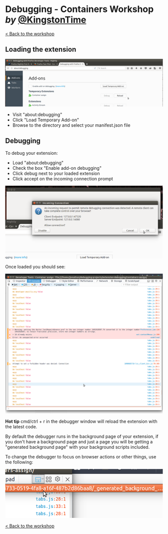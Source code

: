 # Debugging - Containers Workshop *by* [@KingstonTime](https://twitter.com/KingstonTime)

[< Back to the workshop](README.md)

## Loading the extension

![](images/extensions/about-debugging.png)

- Visit "about:debugging"
- Click "Load Temporary Add-on"
- Browse to the directory and select your manifest.json file

## Debugging

To debug your extension:

- Load "about:debugging"
- Check the box "Enable add-on debugging"
- Click debug next to your loaded extension
- Click accept on the incoming connection prompt

![](images/extensions/accept-debugging.png)

Once loaded you should see:

![](images/extensions/debugging.png)

**Hot tip** cmd/ctrl + r in the debugger window will reload the extension with the latest code.

By default the debugger runs in the background page of your extension, if you don't have a background page and just a page you will be getting a "generated background page" with your background scripts included.

To change the debugger to focus on browser actions or other things, use the following:

![](images/extensions/generated-background.png)


[< Back to the workshop](README.md)
